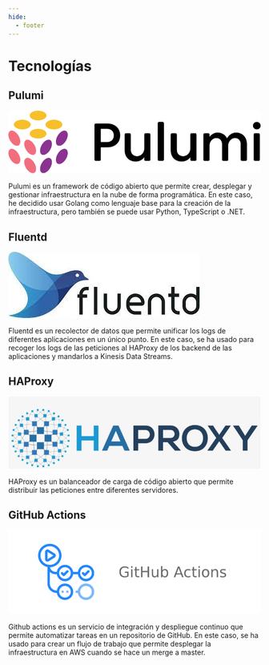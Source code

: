 ```yaml
---
hide:
  - footer
---
```


# Tecnologías

## **Pulumi**

![Logo-pulumi](images/pulumi.svg)

Pulumi es un framework de código abierto que permite crear, desplegar y gestionar infraestructura en la nube de forma programática. En este caso, he decidido usar Golang como lenguaje base para la creación de la infraestructura, pero también se puede usar Python, TypeScript o .NET.

## **Fluentd**

![Logo-fluentd](images/fluentd.jpeg)

Fluentd es un recolector de datos que permite unificar los logs de diferentes aplicaciones en un único punto. En este caso, se ha usado para recoger los logs de las peticiones al HAProxy de los backend de las aplicaciones y mandarlos a Kinesis Data Streams.

## **HAProxy**

![Logo-hap](images/Haproxy-logo.png)

HAProxy es un balanceador de carga de código abierto que permite distribuir las peticiones entre diferentes servidores.

## **GitHub Actions**

![Logo-actions](images/github_actions.png)

Github actions es un servicio de integración y despliegue continuo que permite automatizar tareas en un repositorio de GitHub. En este caso, se ha usado para crear un flujo de trabajo que permite desplegar la infraestructura en AWS cuando se hace un merge a master.

